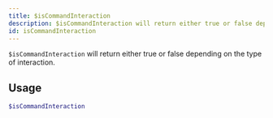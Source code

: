 ```yaml
---
title: $isCommandInteraction
description: $isCommandInteraction will return either true or false depending on the type of the interaction.
id: isCommandInteraction
---
```


`$isCommandInteraction` will return either true or false depending on the type of interaction.

## Usage

```php
$isCommandInteraction
```